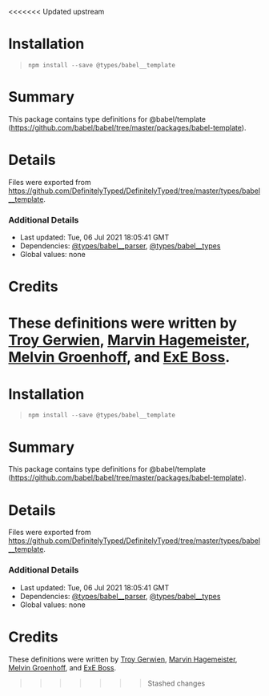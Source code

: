 <<<<<<< Updated upstream
# Installation
> `npm install --save @types/babel__template`

# Summary
This package contains type definitions for @babel/template (https://github.com/babel/babel/tree/master/packages/babel-template).

# Details
Files were exported from https://github.com/DefinitelyTyped/DefinitelyTyped/tree/master/types/babel__template.

### Additional Details
 * Last updated: Tue, 06 Jul 2021 18:05:41 GMT
 * Dependencies: [@types/babel__parser](https://npmjs.com/package/@types/babel__parser), [@types/babel__types](https://npmjs.com/package/@types/babel__types)
 * Global values: none

# Credits
These definitions were written by [Troy Gerwien](https://github.com/yortus), [Marvin Hagemeister](https://github.com/marvinhagemeister), [Melvin Groenhoff](https://github.com/mgroenhoff), and [ExE Boss](https://github.com/ExE-Boss).
=======
# Installation
> `npm install --save @types/babel__template`

# Summary
This package contains type definitions for @babel/template (https://github.com/babel/babel/tree/master/packages/babel-template).

# Details
Files were exported from https://github.com/DefinitelyTyped/DefinitelyTyped/tree/master/types/babel__template.

### Additional Details
 * Last updated: Tue, 06 Jul 2021 18:05:41 GMT
 * Dependencies: [@types/babel__parser](https://npmjs.com/package/@types/babel__parser), [@types/babel__types](https://npmjs.com/package/@types/babel__types)
 * Global values: none

# Credits
These definitions were written by [Troy Gerwien](https://github.com/yortus), [Marvin Hagemeister](https://github.com/marvinhagemeister), [Melvin Groenhoff](https://github.com/mgroenhoff), and [ExE Boss](https://github.com/ExE-Boss).
>>>>>>> Stashed changes
